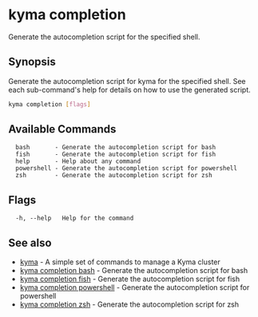 # kyma completion

Generate the autocompletion script for the specified shell.

## Synopsis

Generate the autocompletion script for kyma for the specified shell.
See each sub-command's help for details on how to use the generated script.


```bash
kyma completion [flags]
```

## Available Commands

```text
  bash       - Generate the autocompletion script for bash
  fish       - Generate the autocompletion script for fish
  help       - Help about any command
  powershell - Generate the autocompletion script for powershell
  zsh        - Generate the autocompletion script for zsh
```

## Flags

```text
  -h, --help   Help for the command
```

## See also

* [kyma](kyma.md)                                             - A simple set of commands to manage a Kyma cluster
* [kyma completion bash](kyma_completion_bash.md)             - Generate the autocompletion script for bash
* [kyma completion fish](kyma_completion_fish.md)             - Generate the autocompletion script for fish
* [kyma completion powershell](kyma_completion_powershell.md) - Generate the autocompletion script for powershell
* [kyma completion zsh](kyma_completion_zsh.md)               - Generate the autocompletion script for zsh
